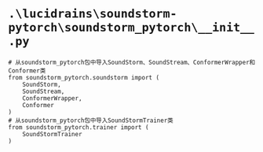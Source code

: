 # `.\lucidrains\soundstorm-pytorch\soundstorm_pytorch\__init__.py`

```
# 从soundstorm_pytorch包中导入SoundStorm、SoundStream、ConformerWrapper和Conformer类
from soundstorm_pytorch.soundstorm import (
    SoundStorm,
    SoundStream,
    ConformerWrapper,
    Conformer
)
# 从soundstorm_pytorch包中导入SoundStormTrainer类
from soundstorm_pytorch.trainer import (
    SoundStormTrainer
)
```